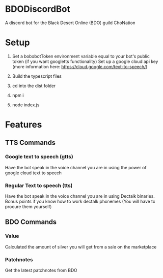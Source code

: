 # BDODiscordBot
A discord bot for the Black Desert Online (BDO) guild ChoNation

# Setup
1. Set a bobobotToken environment variable equal to your bot's public token
(if you want googletts functionality) Set up a google cloud api key (more information here: https://cloud.google.com/text-to-speech/)

2. Build the typescript files

3. cd into the dist folder

4. npm i

5. node index.js

# Features

## TTS Commands

### Google text to speech (gtts)
Have the bot speak in the voice channel you are in using the power of google cloud text to speech

### Regular Text to speech (tts)
Have the bot speak in the voice channel you are in using Dectalk binaries. Bonus points if you know how to work dectalk phonemes
(You will have to procure them yourself)

## BDO Commands

### Value
Calculated the amount of silver you will get from a sale on the marketplace

### Patchnotes
Get the latest patchnotes from BDO

